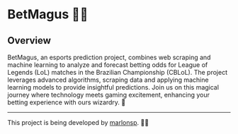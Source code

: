 # BetMagus 🧙‍♂️

## Overview

BetMagus, an esports prediction project, combines web scraping and machine learning to analyze and forecast betting odds for League of Legends (LoL) matches in the Brazilian Championship (CBLoL). The project leverages advanced algorithms, scraping data and applying machine learning models to provide insightful predictions. Join us on this magical journey where technology meets gaming excitement, enhancing your betting experience with ours wizardry. 🚀

---

This project is being developed by [marlonsp](https://github.com/marlonsp). 👨‍💻


